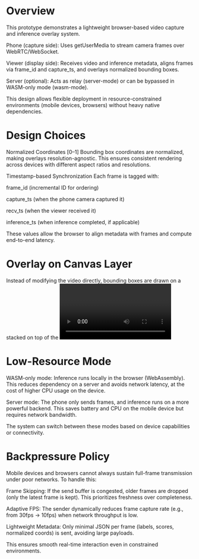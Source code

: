 # Overview

This prototype demonstrates a lightweight browser-based video capture and inference overlay system.

Phone (capture side): Uses getUserMedia to stream camera frames over WebRTC/WebSocket.

Viewer (display side): Receives video and inference metadata, aligns frames via frame_id and capture_ts, and overlays normalized bounding boxes.

Server (optional): Acts as relay (server-mode) or can be bypassed in WASM-only mode (wasm-mode).

This design allows flexible deployment in resource-constrained environments (mobile devices, browsers) without heavy native dependencies.

# Design Choices

Normalized Coordinates [0–1]
Bounding box coordinates are normalized, making overlays resolution-agnostic. This ensures consistent rendering across devices with different aspect ratios and resolutions.

Timestamp-based Synchronization
Each frame is tagged with:

frame_id (incremental ID for ordering)

capture_ts (when the phone camera captured it)

recv_ts (when the viewer received it)

inference_ts (when inference completed, if applicable)

These values allow the browser to align metadata with frames and compute end-to-end latency.

# Overlay on Canvas Layer
Instead of modifying the video directly, bounding boxes are drawn on a <canvas> stacked on top of the <video>. This keeps the video rendering fast while allowing dynamic overlay updates.

# Low-Resource Mode

WASM-only mode: Inference runs locally in the browser (WebAssembly). This reduces dependency on a server and avoids network latency, at the cost of higher CPU usage on the device.

Server mode: The phone only sends frames, and inference runs on a more powerful backend. This saves battery and CPU on the mobile device but requires network bandwidth.

The system can switch between these modes based on device capabilities or connectivity.

# Backpressure Policy

Mobile devices and browsers cannot always sustain full-frame transmission under poor networks. To handle this:

Frame Skipping: If the send buffer is congested, older frames are dropped (only the latest frame is kept). This prioritizes freshness over completeness.

Adaptive FPS: The sender dynamically reduces frame capture rate (e.g., from 30fps → 10fps) when network throughput is low.

Lightweight Metadata: Only minimal JSON per frame (labels, scores, normalized coords) is sent, avoiding large payloads.

This ensures smooth real-time interaction even in constrained environments.
